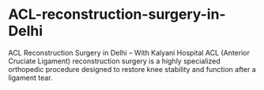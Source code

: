 # ACL-reconstruction-surgery-in-Delhi
ACL Reconstruction Surgery in Delhi – With Kalyani Hospital  ACL (Anterior Cruciate Ligament) reconstruction surgery is a highly specialized orthopedic procedure designed to restore knee stability and function after a ligament tear. 
